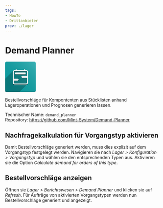 ```yaml
---
tags:
- HowTo
- Drittanbieter
prev: ./lager
---
```

# Demand Planner
![](assets/odoo_icon_demand_planner.png)

Bestellvorschläge für Kompontenten aus Stücklisten anhand Lageroperationen und Prognosen generieren lassen.

Technischer Name: `demand_planner`\
Repository: <https://github.com/Mint-System/Demand-Planner>

## Nachfragekalkulation für Vorgangstyp aktivieren

Damit Bestellvorschläge generiert werden, muss dies explizit auf dem Vorgangstyp festgelegt werden. Navigieren sie nach *Lager > Konfiguration > Vorgangstyp* und wählen sie den entsprechenden Typen aus. Aktivieren sie die Option *Calculate demand for orders of this type*.

## Bestellvorschläge anzeigen

Öffnen sie *Lager > Berichtswesen > Demand Planner* und klicken sie auf *Refresh*. Für Aufträge von aktivierten Vorgangstypen werden nun Bestellvorschläge generiert und angezeigt.